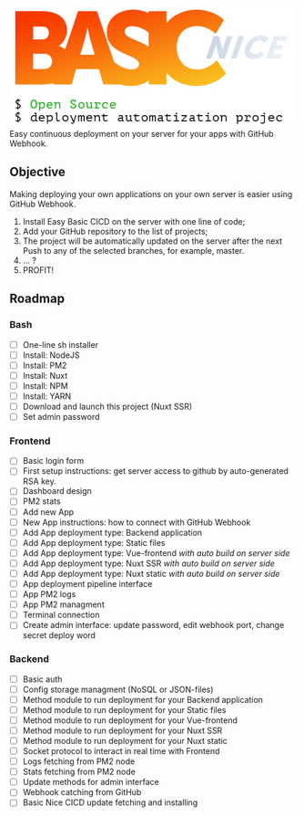 ![Basic Nice logo](https://github.com/powerdot/Basic-Nice-CICD/raw/main/about/GitHub-Logo.jpg)
Easy continuous deployment on your server for your apps with GitHub Webhook.

## Objective
Making deploying your own applications on your own server is easier using GitHub Webhook.  
1. Install Easy Basic CICD on the server with one line of code;  
2. Add your GitHub repository to the list of projects;  
3. The project will be automatically updated on the server after the next Push to any of the selected branches, for example, master.  
4. ... ?  
5. PROFIT!  

## Roadmap

### Bash
- [ ] One-line sh installer
- [ ] Install: NodeJS
- [ ] Install: PM2
- [ ] Install: Nuxt
- [ ] Install: NPM
- [ ] Install: YARN
- [ ] Download and launch this project (Nuxt SSR)
- [ ] Set admin password

### Frontend
- [ ] Basic login form
- [ ] First setup instructions: get server access to github by auto-generated RSA key.
- [ ] Dashboard design
- [ ] PM2 stats
- [ ] Add new App
- [ ] New App instructions: how to connect with GitHub Webhook
- [ ] Add App deployment type: Backend application
- [ ] Add App deployment type: Static files
- [ ] Add App deployment type: Vue-frontend *with auto build on server side*
- [ ] Add App deployment type: Nuxt SSR *with auto build on server side*
- [ ] Add App deployment type: Nuxt static *with auto build on server side*
- [ ] App deployment pipeline interface
- [ ] App PM2 logs
- [ ] App PM2 managment
- [ ] Terminal connection
- [ ] Create admin interface: update password, edit webhook port, change secret deploy word

### Backend
- [ ] Basic auth
- [ ] Config storage managment (NoSQL or JSON-files)
- [ ] Method module to run deployment for your Backend application
- [ ] Method module to run deployment for your Static files
- [ ] Method module to run deployment for your Vue-frontend
- [ ] Method module to run deployment for your Nuxt SSR
- [ ] Method module to run deployment for your Nuxt static
- [ ] Socket protocol to interact in real time with Frontend
- [ ] Logs fetching from PM2 node
- [ ] Stats fetching from PM2 node
- [ ] Update methods for admin interface
- [ ] Webhook catching from GitHub
- [ ] Basic Nice CICD update fetching and installing
